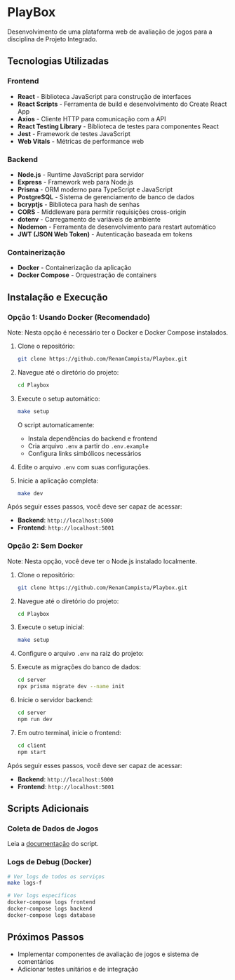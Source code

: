 # PlayBox
Desenvolvimento de uma plataforma web de avaliação de jogos para a disciplina de Projeto Integrado.

## Tecnologias Utilizadas

### Frontend
- **React** - Biblioteca JavaScript para construção de interfaces
- **React Scripts** - Ferramenta de build e desenvolvimento do Create React App
- **Axios** - Cliente HTTP para comunicação com a API
- **React Testing Library** - Biblioteca de testes para componentes React
- **Jest** - Framework de testes JavaScript
- **Web Vitals** - Métricas de performance web

### Backend
- **Node.js** - Runtime JavaScript para servidor
- **Express** - Framework web para Node.js
- **Prisma** - ORM moderno para TypeScript e JavaScript
- **PostgreSQL** - Sistema de gerenciamento de banco de dados
- **bcryptjs** - Biblioteca para hash de senhas
- **CORS** - Middleware para permitir requisições cross-origin
- **dotenv** - Carregamento de variáveis de ambiente
- **Nodemon** - Ferramenta de desenvolvimento para restart automático
- **JWT (JSON Web Token)** - Autenticação baseada em tokens

### Containerização
- **Docker** - Containerização da aplicação
- **Docker Compose** - Orquestração de containers


## Instalação e Execução

### Opção 1: Usando Docker (Recomendado)
Note: Nesta opção é necessário ter o Docker e Docker Compose instalados.
1. Clone o repositório:
   ```bash
   git clone https://github.com/RenanCampista/Playbox.git
   ```

2. Navegue até o diretório do projeto:
   ```bash
   cd Playbox
   ```

3. Execute o setup automático:
   ```bash
   make setup
   ```

   O script automaticamente:
   - Instala dependências do backend e frontend
   - Cria arquivo `.env` a partir do `.env.example`
   - Configura links simbólicos necessários

4. Edite o arquivo `.env` com suas configurações.

5. Inicie a aplicação completa:
   ```bash
   make dev
   ```

Após seguir esses passos, você deve ser capaz de acessar:
- **Backend**: `http://localhost:5000` 
- **Frontend**: `http://localhost:5001`


### Opção 2: Sem Docker
Note: Nesta opção, você deve ter o Node.js instalado localmente.
1. Clone o repositório:
   ```bash
   git clone https://github.com/RenanCampista/Playbox.git
   ```

2. Navegue até o diretório do projeto:
   ```bash
   cd Playbox
   ```

3. Execute o setup inicial:
   ```bash
   make setup
   ```

4. Configure o arquivo `.env` na raiz do projeto:

5. Execute as migrações do banco de dados:
   ```bash
   cd server
   npx prisma migrate dev --name init
   ```

6. Inicie o servidor backend:
   ```bash
   cd server
   npm run dev
   ```

7. Em outro terminal, inicie o frontend:
   ```bash
   cd client
   npm start
   ```

Após seguir esses passos, você deve ser capaz de acessar:
- **Backend**: `http://localhost:5000` 
- **Frontend**: `http://localhost:5001`


## Scripts Adicionais

### Coleta de Dados de Jogos
Leia a [documentação](scripts/game_data_collector/README.md) do script.

### Logs de Debug (Docker)
```bash
# Ver logs de todos os serviços
make logs-f

# Ver logs específicos
docker-compose logs frontend
docker-compose logs backend
docker-compose logs database
```

## Próximos Passos
- Implementar componentes de avaliação de jogos e sistema de comentários
- Adicionar testes unitários e de integração